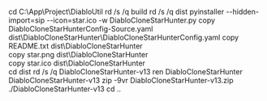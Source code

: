 cd C:\App\Project\DiabloUtil
rd /s /q build
rd /s /q dist
pyinstaller --hidden-import=sip --icon=star.ico -w DiabloCloneStarHunter.py
copy DiabloCloneStarHunterConfig-Source.yaml dist\DiabloCloneStarHunter\DiabloCloneStarHunterConfig.yaml
copy README.txt dist\DiabloCloneStarHunter\
copy star.png dist\DiabloCloneStarHunter\
copy star.ico dist\DiabloCloneStarHunter\
cd dist
rd /s /q DiabloCloneStarHunter-v13
ren DiabloCloneStarHunter DiabloCloneStarHunter-v13
zip -9vr DiabloCloneStarHunter-v13.zip ./DiabloCloneStarHunter-v13
cd ..
